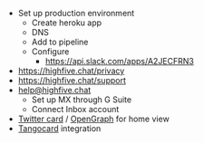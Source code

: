 - Set up production environment
  - Create heroku app
  - DNS
  - Add to pipeline
  - Configure
    - https://api.slack.com/apps/A2JECFRN3
- https://highfive.chat/privacy
- https://highfive.chat/support
- [help@highfive.chat](mailto:help@highfive.chat)
  - Set up MX through G Suite
  - Connect Inbox account
- [Twitter card][tc] / [OpenGraph][og] for home view
- [Tangocard][tango] integration

[tc]: https://dev.twitter.com/cards/overview
[og]: http://ogp.me/
[tango]: https://integration-www.tangocard.com/raas_api_console/v2/#/
